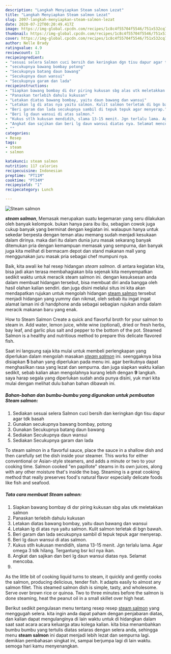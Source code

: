 ```yaml
---
description: "Langkah Menyiapkan Steam salmon Lezat"
title: "Langkah Menyiapkan Steam salmon Lezat"
slug: 2097-langkah-menyiapkan-steam-salmon-lezat
date: 2020-07-22T00:20:49.417Z
image: https://img-global.cpcdn.com/recipes/1c8c4f55704f5546/751x532cq70/steam-salmon-foto-resep-utama.jpg
thumbnail: https://img-global.cpcdn.com/recipes/1c8c4f55704f5546/751x532cq70/steam-salmon-foto-resep-utama.jpg
cover: https://img-global.cpcdn.com/recipes/1c8c4f55704f5546/751x532cq70/steam-salmon-foto-resep-utama.jpg
author: Nelle Brady
ratingvalue: 4.9
reviewcount: 13
recipeingredient:
- "sesuai selera Salmon cuci bersih dan keringkan dgn tisu dapur agar tdk basah"
- "secukupnya bawang bombay potong"
- "Secukupnya batang daun bawang"
- "Secukupnya daun wansui"
- "Secukupnya garam dan lada"
recipeinstructions:
- "Siapkan bawang bombay di dsr piring kukusan sbg alas utk meletakkan salmon"
- "Panaskan terlebih dahulu kukusan"
- "Letakan diatas bawang bombay, yaitu daun bawang dan wansui"
- "Letakan lg di atas nya yaitu salmon. Kulit salmon terletak di bgn bawah."
- "Beri garam dan lada secukupnya sambil di tepuk tepuk agar menyerap."
- "Beri lg daun wansui di atas salmon."
- "Kukus stlh kukusan mendidih, slama 13-15 menit. Jgn terlalu lama. Agar omega 3 tdk hilang. Tergantung bsr kcl nya ikan."
- "Angkat dan sajikan dan beri lg daun wansui diatas nya. Selamat mencoba."
- ""
categories:
- Resep
tags:
- steam
- salmon

katakunci: steam salmon 
nutrition: 117 calories
recipecuisine: Indonesian
preptime: "PT11M"
cooktime: "PT34M"
recipeyield: "1"
recipecategory: Lunch

---
```



![Steam salmon](https://img-global.cpcdn.com/recipes/1c8c4f55704f5546/751x532cq70/steam-salmon-foto-resep-utama.jpg)

<b><i>steam salmon</i></b>, Memasak merupakan suatu kegemaran yang seru dilakukan oleh banyak kelompok. bukan hanya para ibu ibu, sebagian cowok juga cukup banyak yang berminat dengan kegiatan ini. walaupun hanya untuk sekedar berpesta dengan teman atau memang sudah menjadi kesukaan dalam dirinya. maka dari itu dalam dunia juru masak sekarang banyak ditemukan pria dengan kemampuan memasak yang sempurna, dan banyak juga kita melihat di bermacam depot dan stand makanan mall yang menggunakan juru masak pria sebagai chef mumpuni nya.

Baik, kita awali ke hal resep hidangan <i>steam salmon</i>. di antara kegiatan kita, bisa jadi akan terasa membahagiakan bila sejenak kita menyempatkan sedikit waktu untuk meracik steam salmon ini. dengan kesuksesan anda dalam membuat hidangan tersebut, bisa membuat diri anda bangga oleh hasil olahan kalian sendiri. dan juga disini melalui situs ini kita akan mendapatkan rujukan untuk mengolah hidangan <u>steam salmon</u> tersebut menjadi hidangan yang yummy dan nikmat, oleh sebab itu ingat ingat alamat laman ini di handphone anda sebagai sebagian rujukan anda dalam meracik makanan baru yang enak.

How to Steam Salmon Create a quick and flavorful broth for your salmon to steam in. Add water, lemon juice, white wine (optional), dried or fresh herbs, bay leaf, and garlic plus salt and pepper to the bottom of the pot. Steamed Salmon is a healthy and nutritious method to prepare this delicate flavored fish.


Saat ini langsung saja kita mulai untuk membeli perlengkapan yang diperlukan dalam mengolah masakan <u><i>steam salmon</i></u> ini. seenggaknya bisa disiapkan <b>5</b> bahan yang diperlukan pada menu ini. agar berikutnya dapat menghasilkan rasa yang lezat dan sempurna. dan juga siapkan waktu kalian sedikit, sebab kalian akan mengolahnya kurang lebih dengan <b>9</b> langkah. saya harap segala yang diperlukan sudah anda punya disini, yuk mari kita mulai dengan melihat dulu bahan bahan dibawah ini.

<!--inarticleads1-->

##### Bahan-bahan dan bumbu-bumbu yang digunakan untuk pembuatan Steam salmon:

1. Sediakan sesuai selera Salmon cuci bersih dan keringkan dgn tisu dapur agar tdk basah
1. Gunakan secukupnya bawang bombay, potong
1. Gunakan Secukupnya batang daun bawang
1. Sediakan Secukupnya daun wansui
1. Sediakan Secukupnya garam dan lada


To steam salmon in a flavorful sauce, place the sauce in a shallow dish and then carefully set the dish inside your steamer. This works for either conventional or Asian-style steamers, and adds a minute or two to your cooking time. Salmon cooked &#34;en papillote&#34; steams in its own juices, along with any other moisture that&#39;s inside the bag. Steaming is a great cooking method that really preserves food&#39;s natural flavor especially delicate foods like fish and seafood. 

<!--inarticleads2-->

##### Tata cara membuat Steam salmon:

1. Siapkan bawang bombay di dsr piring kukusan sbg alas utk meletakkan salmon
1. Panaskan terlebih dahulu kukusan
1. Letakan diatas bawang bombay, yaitu daun bawang dan wansui
1. Letakan lg di atas nya yaitu salmon. Kulit salmon terletak di bgn bawah.
1. Beri garam dan lada secukupnya sambil di tepuk tepuk agar menyerap.
1. Beri lg daun wansui di atas salmon.
1. Kukus stlh kukusan mendidih, slama 13-15 menit. Jgn terlalu lama. Agar omega 3 tdk hilang. Tergantung bsr kcl nya ikan.
1. Angkat dan sajikan dan beri lg daun wansui diatas nya. Selamat mencoba.
1. 


As the little bit of cooking liquid turns to steam, it quickly and gently cooks the salmon, producing delicious, tender fish. It adapts easily to almost any salmon fillet. This steamed salmon dish is simple, tasty, and wholesome. Serve over brown rice or quinoa. Two to three minutes before the salmon is done steaming, heat the peanut oil in a small skillet over high heat. 

Berikut sedikit pengulasan menu tentang resep resep <u>steam salmon</u> yang menggugah selera. kita ingin anda dapat paham dengan penjabaran diatas, dan kalian dapat mengulanginya di lain waktu untuk di hidangkan dalam saat saat acara acara keluarga atau kolega kalian. kita bisa menambahkan bumbu bumbu yang tertulis diatas selaras dengan selera anda, sehingga menu <b>steam salmon</b> ini dapat menjadi lebih lezat dan sempurna lagi. demikian pembahasan singkat ini, sampai berjumpa lagi di lain waktu. semoga hari kamu menyenangkan.
